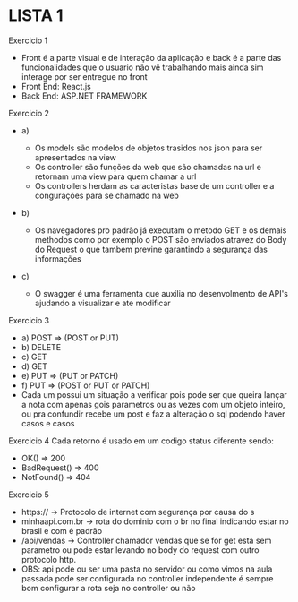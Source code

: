 # LISTA 1

Exercicio 1
- Front é a parte visual e de interação da aplicação e back é a parte das funcionalidades que o usuario não vê
  trabalhando mais ainda sim interage por ser entregue no front
- Front End: React.js
- Back End: ASP.NET FRAMEWORK
  
Exercicio 2
- a)
     - Os models são modelos de objetos trasidos nos json para ser apresentados na view
     - Os controller são funções da web que são chamadas na url e retornam uma view para quem chamar a url
     - Os controllers herdam as caracteristas base de um controller e a congurações para se chamado na web
     
- b)
     - Os navegadores pro padrão já executam o metodo GET e os demais methodos como por exemplo o POST são enviados
       atravez do Body do Request o que tambem previne garantindo a segurança das informações
- c) 
     - O swagger é uma ferramenta que auxilia no desenvolmento de API's ajudando a visualizar e ate modificar 

Exercicio 3
- a) POST =>  (POST or PUT)
- b) DELETE
- c) GET
- d) GET
- e) PUT => (PUT or PATCH)
- f) PUT => (POST or PUT or PATCH)
- Cada um possui um situação a verificar pois pode ser que queira lançar a nota com apenas gois parametros ou as vezes
  com um objeto inteiro, ou pra confundir recebe um post e faz a alteração o sql podendo haver casos e casos

Exercicio 4
Cada retorno é usado em um codigo status diferente sendo:
- OK() => 200
- BadRequest() => 400
- NotFound() => 404

Exercicio 5
- https:// -> Protocolo de internet com segurança por causa do s
- minhaapi.com.br -> rota do dominio com o br no final indicando estar no brasil e com é padrão
- /api/vendas -> Controller chamador vendas que se for get esta sem parametro ou pode estar levando 
  no body do request com outro protocolo http.
- OBS: api pode ou ser uma pasta no servidor ou como vimos na aula passada pode ser configurada no controller
       independente é sempre bom configurar a  rota seja no controller ou não
